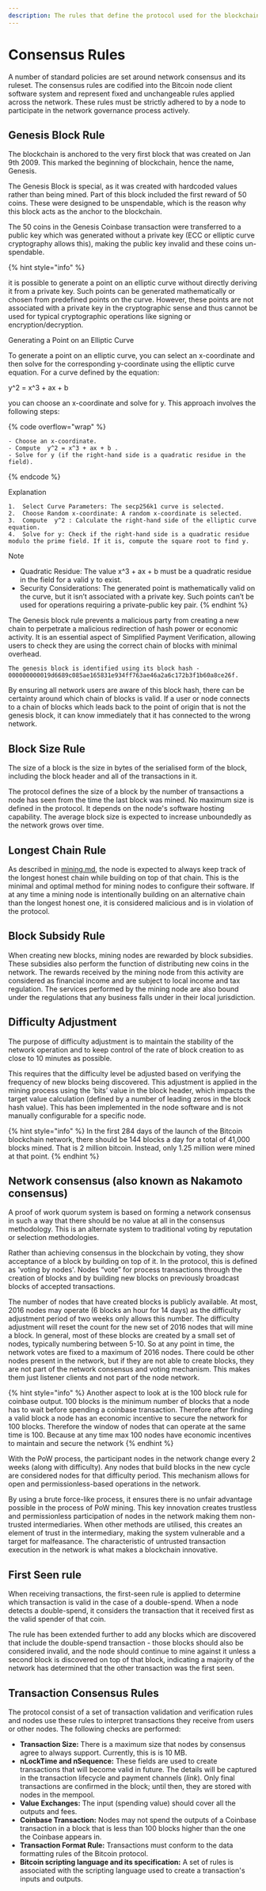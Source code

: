 ```yaml
---
description: The rules that define the protocol used for the blockchain
---
```


# Consensus Rules

A number of standard policies are set around network consensus and its ruleset. The consensus rules are codified into the Bitcoin node client software system and represent fixed and unchangeable rules applied across the network. These rules must be strictly adhered to by a node to participate in the network governance process actively.

## **Genesis Block Rule**

The blockchain is anchored to the very first block that was created on Jan 9th 2009. This marked the beginning of blockchain, hence the name, Genesis.

The Genesis Block is special, as it was created with hardcoded values rather than being mined. Part of this block included the first reward of 50 coins. These were designed to be unspendable, which is the reason why this block acts as the anchor to the blockchain.

The 50 coins in the Genesis Coinbase transaction were transferred to a public key which was generated without a private key (ECC or elliptic curve cryptography allows this), making the public key invalid and these coins un-spendable.

{% hint style="info" %}


it is possible to generate a point on an elliptic curve without directly deriving it from a private key. Such points can be generated mathematically or chosen from predefined points on the curve. However, these points are not associated with a private key in the cryptographic sense and thus cannot be used for typical cryptographic operations like signing or encryption/decryption.

Generating a Point on an Elliptic Curve

To generate a point on an elliptic curve, you can select an x-coordinate and then solve for the corresponding y-coordinate using the elliptic curve equation. For a curve defined by the equation:

y^2 = x^3 + ax + b

you can choose an x-coordinate and solve for y. This approach involves the following steps:

{% code overflow="wrap" %}
```markup
- Choose an x-coordinate.
- Compute  y^2 = x^3 + ax + b .
- Solve for y (if the right-hand side is a quadratic residue in the field).
```
{% endcode %}



Explanation

```
1.	Select Curve Parameters: The secp256k1 curve is selected.
2.	Choose Random x-coordinate: A random x-coordinate is selected.
3.	Compute  y^2 : Calculate the right-hand side of the elliptic curve equation.
4.	Solve for y: Check if the right-hand side is a quadratic residue modulo the prime field. If it is, compute the square root to find y.
```

Note

* Quadratic Residue: The value x^3 + ax + b must be a quadratic residue in the field for a valid y to exist.
* Security Considerations: The generated point is mathematically valid on the curve, but it isn’t associated with a private key. Such points can’t be used for operations requiring a private-public key pair.
{% endhint %}

The Genesis block rule prevents a malicious party from creating a new chain to perpetrate a malicious redirection of hash power or economic activity. It is an essential aspect of Simplified Payment Verification, allowing users to check they are using the correct chain of blocks with minimal overhead.

```
The genesis block is identified using its block hash - 
000000000019d6689c085ae165831e934ff763ae46a2a6c172b3f1b60a8ce26f.
```

By ensuring all network users are aware of this block hash, there can be certainty around which chain of blocks is valid. If a user or node connects to a chain of blocks which leads back to the point of origin that is not the genesis block, it can know immediately that it has connected to the wrong network.

## **Block Size Rule**

The size of a block is the size in bytes of the serialised form of the block, including the block header and all of the transactions in it.

The protocol defines the size of a block by the number of transactions a node has seen from the time the last block was mined. No maximum size is defined in the protocol. It depends on the node's software hosting capability. The average block size is expected to increase unboundedly as the network grows over time.

## **Longest Chain Rule**

As described in [mining.md](mining.md "mention"), the node is ­­­expected to always keep track of the longest honest chain while building on top of that chain. This is the minimal and optimal method for mining nodes to configure their software. If at any time a mining node is intentionally building on an alternative chain than the longest honest one, it is considered malicious and is in violation of the protocol.

## **Block Subsidy Rule**

When creating new blocks, mining nodes are rewarded by block subsidies. These subsidies also perform the function of distributing new coins in the network. The rewards received by the mining node from this activity are considered as financial income and are subject to local income and tax regulation. The services performed by the mining node are also bound under the regulations that any business falls under in their local jurisdiction.

## **Difficulty Adjustment**

The purpose of difficulty adjustment is to maintain the stability of the network operation and to keep control of the rate of block creation to as close to 10 minutes as possible.

This requires that the difficulty level be adjusted based on verifying the frequency of new blocks being discovered. This adjustment is applied in the mining process using the ‘bits’ value in the block header, which impacts the target value calculation (defined by a number of leading zeros in the block hash value). This has been implemented in the node software and is not manually configurable for a specific node.

{% hint style="info" %}
In the first 284 days of the launch of the Bitcoin blockchain network, there should be 144 blocks a day for a total of 41,000 blocks mined. That is 2 million bitcoin. Instead, only 1.25 million were mined at that point.
{% endhint %}

## **Network consensus (also known as Nakamoto consensus)**

A proof of work quorum system is based on forming a network consensus in such a way that there should be no value at all in the consensus methodology. This is an alternate system to traditional voting by reputation or selection methodologies.

Rather than achieving consensus in the blockchain by voting, they show acceptance of a block by building on top of it. In the protocol, this is defined as 'voting by nodes'. Nodes “vote” for process transactions through the creation of blocks and by building new blocks on previously broadcast blocks of accepted transactions.

The number of nodes that have created blocks is publicly available. At most, 2016 nodes may operate (6 blocks an hour for 14 days) as the difficulty adjustment period of two weeks only allows this number. The difficulty adjustment will reset the count for the new set of 2016 nodes that will mine a block. In general, most of these blocks are created by a small set of nodes, typically numbering between 5-10. So at any point in time, the network votes are fixed to a maximum of 2016 nodes. There could be other nodes present in the network, but if they are not able to create blocks, they are not part of the network consensus and voting mechanism. This makes them just listener clients and not part of the node network.

{% hint style="info" %}
Another aspect to look at is the 100 block rule for coinbase output. 100 blocks is the minimum number of blocks that a node has to wait before spending a coinbase transaction. Therefore after finding a valid block a node has an economic incentive to secure the network for 100 blocks. Therefore the window of nodes that can operate at the same time is 100. Because at any time max 100 nodes have economic incentives to maintain and secure the network
{% endhint %}

With the PoW process, the participant nodes in the network change every 2 weeks (along with difficulty). Any nodes that build blocks in the new cycle are considered nodes for that difficulty period. This mechanism allows for open and permissionless-based operations in the network.

By using a brute force-like process, it ensures there is no unfair advantage possible in the process of PoW mining. This key innovation creates trustless and permissionless participation of nodes in the network making them non-trusted intermediaries. When other methods are utilised, this creates an element of trust in the intermediary, making the system vulnerable and a target for malfeasance. The characteristic of untrusted transaction execution in the network is what makes a blockchain innovative.

## First Seen rule

When receiving transactions, the first-seen rule is applied to determine which transaction is valid in the case of a double-spend. When a node detects a double-spend, it considers the transaction that it received first as the valid spender of that coin.

The rule has been extended further to add any blocks which are discovered that include the double-spend transaction - those blocks should also be considered invalid, and the node should continue to mine against it unless a second block is discovered on top of that block, indicating a majority of the network has determined that the other transaction was the first seen.

## Transaction Consensus Rules

The protocol consist of a set of transaction validation and verification rules and nodes use these rules to interpret transactions they receive from users or other nodes. The following checks are performed:

* **Transaction Size:** There is a maximum size that nodes by consensus agree to always support. Currently, this is is 10 MB.
* **nLockTime and nSequence:** These fields are used to create transactions that will become valid in future. The details will be captured in the transaction lifecycle and payment channels (_link_). Only final transactions are confirmed in the block; until then, they are stored with nodes in the mempool.
* **Value Exchanges:** The input (spending value) should cover all the outputs and fees.
* **Coinbase Transaction:** Nodes may not spend the outputs of a Coinbase transaction in a block that is less than 100 blocks higher than the one the Coinbase appears in.
* **Transaction Format Rule:** Transactions must conform to the data formatting rules of the Bitcoin protocol.
* **Bitcoin scripting language and its specification:** A set of rules is associated with the scripting language used to create a transaction's inputs and outputs.
